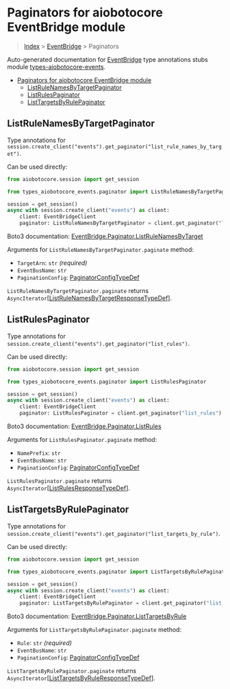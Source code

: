 <a id="paginators-for-aiobotocore-eventbridge-module"></a>

# Paginators for aiobotocore EventBridge module

> [Index](../README.md) > [EventBridge](./README.md) > Paginators

Auto-generated documentation for
[EventBridge](https://boto3.amazonaws.com/v1/documentation/api/latest/reference/services/events.html#EventBridge)
type annotations stubs module
[types-aiobotocore-events](https://pypi.org/project/types-aiobotocore-events/).

- [Paginators for aiobotocore EventBridge module](#paginators-for-aiobotocore-eventbridge-module)
  - [ListRuleNamesByTargetPaginator](#listrulenamesbytargetpaginator)
  - [ListRulesPaginator](#listrulespaginator)
  - [ListTargetsByRulePaginator](#listtargetsbyrulepaginator)

<a id="listrulenamesbytargetpaginator"></a>

## ListRuleNamesByTargetPaginator

Type annotations for
`session.create_client("events").get_paginator("list_rule_names_by_target")`.

Can be used directly:

```python
from aiobotocore.session import get_session

from types_aiobotocore_events.paginator import ListRuleNamesByTargetPaginator

session = get_session()
async with session.create_client("events") as client:
    client: EventBridgeClient
    paginator: ListRuleNamesByTargetPaginator = client.get_paginator("list_rule_names_by_target")
```

Boto3 documentation:
[EventBridge.Paginator.ListRuleNamesByTarget](https://boto3.amazonaws.com/v1/documentation/api/latest/reference/services/events.html#EventBridge.Paginator.ListRuleNamesByTarget)

Arguments for `ListRuleNamesByTargetPaginator.paginate` method:

- `TargetArn`: `str` *(required)*
- `EventBusName`: `str`
- `PaginationConfig`:
  [PaginatorConfigTypeDef](./type_defs.md#paginatorconfigtypedef)

`ListRuleNamesByTargetPaginator.paginate` returns
`AsyncIterator`\[[ListRuleNamesByTargetResponseTypeDef](./type_defs.md#listrulenamesbytargetresponsetypedef)\].

<a id="listrulespaginator"></a>

## ListRulesPaginator

Type annotations for
`session.create_client("events").get_paginator("list_rules")`.

Can be used directly:

```python
from aiobotocore.session import get_session

from types_aiobotocore_events.paginator import ListRulesPaginator

session = get_session()
async with session.create_client("events") as client:
    client: EventBridgeClient
    paginator: ListRulesPaginator = client.get_paginator("list_rules")
```

Boto3 documentation:
[EventBridge.Paginator.ListRules](https://boto3.amazonaws.com/v1/documentation/api/latest/reference/services/events.html#EventBridge.Paginator.ListRules)

Arguments for `ListRulesPaginator.paginate` method:

- `NamePrefix`: `str`
- `EventBusName`: `str`
- `PaginationConfig`:
  [PaginatorConfigTypeDef](./type_defs.md#paginatorconfigtypedef)

`ListRulesPaginator.paginate` returns
`AsyncIterator`\[[ListRulesResponseTypeDef](./type_defs.md#listrulesresponsetypedef)\].

<a id="listtargetsbyrulepaginator"></a>

## ListTargetsByRulePaginator

Type annotations for
`session.create_client("events").get_paginator("list_targets_by_rule")`.

Can be used directly:

```python
from aiobotocore.session import get_session

from types_aiobotocore_events.paginator import ListTargetsByRulePaginator

session = get_session()
async with session.create_client("events") as client:
    client: EventBridgeClient
    paginator: ListTargetsByRulePaginator = client.get_paginator("list_targets_by_rule")
```

Boto3 documentation:
[EventBridge.Paginator.ListTargetsByRule](https://boto3.amazonaws.com/v1/documentation/api/latest/reference/services/events.html#EventBridge.Paginator.ListTargetsByRule)

Arguments for `ListTargetsByRulePaginator.paginate` method:

- `Rule`: `str` *(required)*
- `EventBusName`: `str`
- `PaginationConfig`:
  [PaginatorConfigTypeDef](./type_defs.md#paginatorconfigtypedef)

`ListTargetsByRulePaginator.paginate` returns
`AsyncIterator`\[[ListTargetsByRuleResponseTypeDef](./type_defs.md#listtargetsbyruleresponsetypedef)\].
